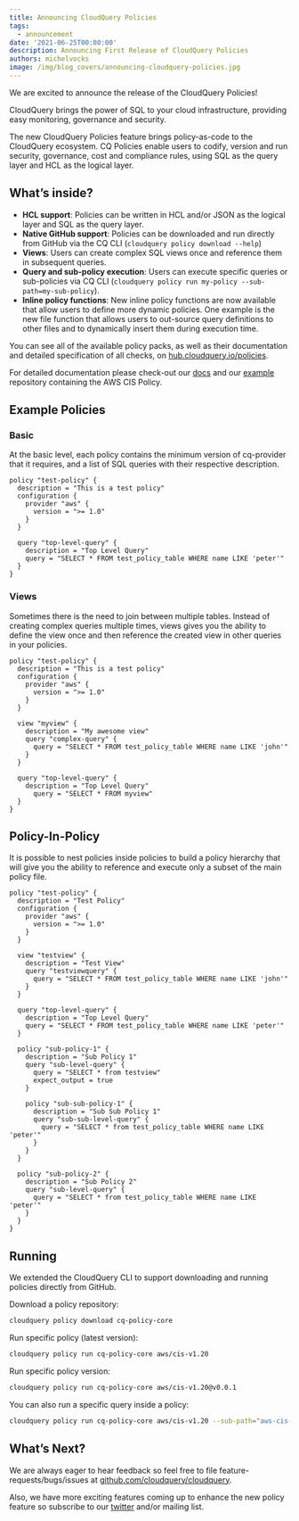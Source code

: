 ```yaml
---
title: Announcing CloudQuery Policies
tags:
  - announcement
date: '2021-06-25T00:00:00'
description: Announcing First Release of CloudQuery Policies
authors: michelvocks
image: /img/blog_covers/announcing-cloudquery-policies.jpg
---
```


We are excited to announce the release of the CloudQuery Policies!

CloudQuery brings the power of SQL to your cloud infrastructure, providing easy monitoring, governance and security.

The new CloudQuery Policies feature brings policy-as-code to the CloudQuery ecosystem. CQ Policies enable users to codify, version and run security, governance, cost and compliance rules, using SQL as the query layer and HCL as the logical layer.

## What’s inside?

- **HCL support**: Policies can be written in HCL and/or JSON as the logical layer and SQL as the query layer.
- **Native GitHub support**: Policies can be downloaded and run directly from GitHub via the CQ CLI (`cloudquery policy download --help`)
- **Views**: Users can create complex SQL views once and reference them in subsequent queries.
- **Query and sub-policy execution**: Users can execute specific queries or sub-policies via CQ CLI (`cloudquery policy run my-policy --sub-path=my-sub-policy`).
- **Inline policy functions**: New inline policy functions are now available that allow users to define more dynamic policies. One example is the new file function that allows users to out-source query definitions to other files and to dynamically insert them during execution time.

You can see all of the available policy packs, as well as their documentation and detailed specification of all checks, on [hub.cloudquery.io/policies](https://hub.cloudquery.io/policies).

For detailed documentation please check-out our [docs](https://docs.cloudquery.io/docs/policies) and our [example](https://github.com/cloudquery/cq-policy-core) repository containing the AWS CIS Policy.

## Example Policies

### Basic

At the basic level, each policy contains the minimum version of cq-provider that it requires, and a list of SQL queries with their respective description.

```hcl
policy "test-policy" {
  description = "This is a test policy"
  configuration {
    provider "aws" {
      version = ">= 1.0"
    }
  }

  query "top-level-query" {
    description = "Top Level Query"
    query = "SELECT * FROM test_policy_table WHERE name LIKE 'peter'"
  }
}

```

### Views

Sometimes there is the need to join between multiple tables. Instead of creating complex queries multiple times, views gives you the ability to define the view once and then reference the created view in other queries in your policies.

```hcl
policy "test-policy" {
  description = "This is a test policy"
  configuration {
    provider "aws" {
      version = ">= 1.0"
    }
  }

  view "myview" {
    description = "My awesome view"
    query "complex-query" {
      query = "SELECT * FROM test_policy_table WHERE name LIKE 'john'"
    }
  }

  query "top-level-query" {
    description = "Top Level Query"
      query = "SELECT * FROM myview"
  }
}
```

## Policy-In-Policy

It is possible to nest policies inside policies to build a policy hierarchy that will give you the ability to reference and execute only a subset of the main policy file.

```hcl
policy "test-policy" {
  description = "Test Policy"
  configuration {
    provider "aws" {
      version = ">= 1.0"
    }
  }

  view "testview" {
    description = "Test View"
    query "testviewquery" {
      query = "SELECT * FROM test_policy_table WHERE name LIKE 'john'"
    }
  }

  query "top-level-query" {
    description = "Top Level Query"
    query = "SELECT * FROM test_policy_table WHERE name LIKE 'peter'"
  }

  policy "sub-policy-1" {
    description = "Sub Policy 1"
    query "sub-level-query" {
      query = "SELECT * from testview"
      expect_output = true
    }

    policy "sub-sub-policy-1" {
      description = "Sub Sub Policy 1"
      query "sub-sub-level-query" {
        query = "SELECT * from test_policy_table WHERE name LIKE 'peter'"
      }
    }
  }

  policy "sub-policy-2" {
    description = "Sub Policy 2"
    query "sub-level-query" {
      query = "SELECT * from test_policy_table WHERE name LIKE 'peter'"
    }
  }
}
```

## Running

We extended the CloudQuery CLI to support downloading and running policies directly from GitHub.

Download a policy repository:

```bash
cloudquery policy download cq-policy-core
```

Run specific policy (latest version):

```bash
cloudquery policy run cq-policy-core aws/cis-v1.20
```

Run specific policy version:

```bash
cloudquery policy run cq-policy-core aws/cis-v1.20@v0.0.1
```

You can also run a specific query inside a policy:

```bash
cloudquery policy run cq-policy-core aws/cis-v1.20 --sub-path="aws-cis-section-1/1.1"
```

## What’s Next?

We are always eager to hear feedback so feel free to file feature-requests/bugs/issues at [github.com/cloudquery/cloudquery](https://github.com/cloudquery/cloudquery/issues).

Also, we have more exciting features coming up to enhance the new policy feature so subscribe to our [twitter](https://twitter.com/cloudqueryio) and/or mailing list.
